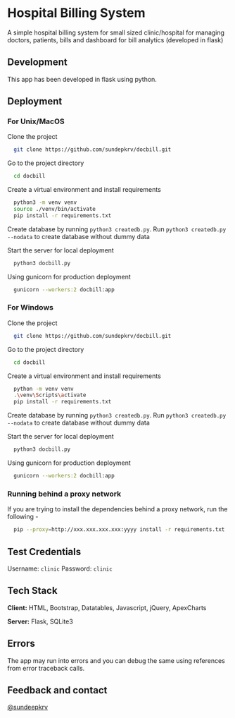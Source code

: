 # Hospital Billing System
A simple hospital billing system for small sized clinic/hospital for managing doctors, patients, bills and dashboard for bill analytics (developed in flask)

## Development

This app has been developed in flask using python.

## Deployment

### For Unix/MacOS

Clone the project

```bash
  git clone https://github.com/sundepkrv/docbill.git
```

Go to the project directory

```bash
  cd docbill
```

Create a virtual environment and install requirements

```bash
  python3 -m venv venv
  source ./venv/bin/activate
  pip install -r requirements.txt
```

Create database by running ```python3 createdb.py```. Run ```python3 createdb.py --nodata``` to create database without dummy data

Start the server for local deployment

```bash
  python3 docbill.py
```

Using gunicorn for production deployment

```bash
  gunicorn --workers:2 docbill:app
```

### For Windows

Clone the project

```bash
  git clone https://github.com/sundepkrv/docbill.git
```

Go to the project directory

```bash
  cd docbill
```

Create a virtual environment and install requirements

```bash
  python -m venv venv
  .\venv\Scripts\activate
  pip install -r requirements.txt
```

Create database by running ```python3 createdb.py```. Run ```python3 createdb.py --nodata``` to create database without dummy data

Start the server for local deployment

```bash
  python3 docbill.py
```

Using gunicorn for production deployment

```bash
  gunicorn --workers:2 docbill:app
```

### Running behind a proxy network
If you are trying to install the dependencies behind a proxy network, run the following - 

```bash
  pip --proxy=http://xxx.xxx.xxx.xxx:yyyy install -r requirements.txt
```

## Test Credentials

Username: ```clinic```
Password: ```clinic```

## Tech Stack

**Client:** HTML, Bootstrap, Datatables, Javascript, jQuery, ApexCharts

**Server:** Flask, SQLite3

## Errors

The app may run into errors and you can debug the same using references from error traceback calls.

## Feedback and contact

[@sundeepkrv](https://github.com/sundeepkrv)
